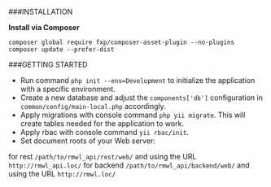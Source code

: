 ###INSTALLATION

**Install via Composer**

```
composer global require fxp/composer-asset-plugin --no-plugins
composer update --prefer-dist
```

###GETTING STARTED

- Run command `php init --env=Development` to initialize the application with a specific environment.
- Create a new database and adjust the `components['db']` configuration in `common/config/main-local.php` accordingly.
- Apply migrations with console command ``php yii migrate``. This will create tables needed for the application to work.
- Apply rbac with console command ``yii rbac/init``.
- Set document roots of your Web server:

for rest `/path/to/rmwl_api/rest/web/` and using the URL `http://rmwl_api.loc/`
for backend `/path/to/rmwl_api/backend/web/` and using the URL `http://rmwl.loc/`

